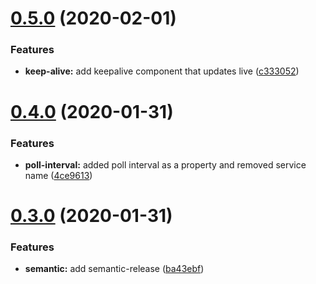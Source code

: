 # [0.5.0](https://github.com/yarinvak/graphql-vision-react-dashboard/compare/v0.4.0...v0.5.0) (2020-02-01)


### Features

* **keep-alive:** add keepalive component that updates live ([c333052](https://github.com/yarinvak/graphql-vision-react-dashboard/commit/c333052afe72104dc80d8bfd627d94b1dd37bc8c))

# [0.4.0](https://github.com/yarinvak/graphql-vision-react-dashboard/compare/v0.3.0...v0.4.0) (2020-01-31)


### Features

* **poll-interval:** added poll interval as a property and removed service name ([4ce9613](https://github.com/yarinvak/graphql-vision-react-dashboard/commit/4ce9613532462850aa18b428c0c73515c21c7cd9))

# [0.3.0](https://github.com/yarinvak/graphql-vision-react-dashboard/compare/v0.2.0...v0.3.0) (2020-01-31)


### Features

* **semantic:** add semantic-release ([ba43ebf](https://github.com/yarinvak/graphql-vision-react-dashboard/commit/ba43ebf206483d1bd23fc01e91571f62f1f71ce8))
